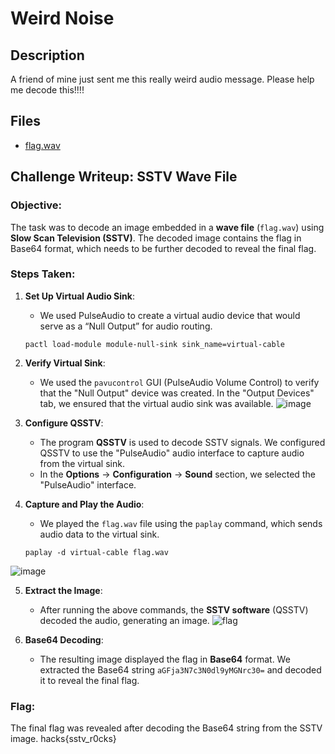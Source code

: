 # Weird Noise

## Description

A friend of mine just sent me this really weird audio message. Please help me decode this!!!!

## Files

* [flag.wav](<files/flag.wav>)


## Challenge Writeup: SSTV Wave File

### Objective:
The task was to decode an image embedded in a **wave file** (`flag.wav`) using **Slow Scan Television (SSTV)**. The decoded image contains the flag in Base64 format, which needs to be further decoded to reveal the final flag.

### Steps Taken:

1. **Set Up Virtual Audio Sink**:
   - We used PulseAudio to create a virtual audio device that would serve as a “Null Output” for audio routing.
   
   ```
   pactl load-module module-null-sink sink_name=virtual-cable
   ```
   
2. **Verify Virtual Sink**:
   - We used the `pavucontrol` GUI (PulseAudio Volume Control) to verify that the "Null Output" device was created. In the "Output Devices" tab, we ensured that the virtual audio sink was available.
  ![image](https://github.com/user-attachments/assets/af9e5c3f-d989-4d17-aca1-7d6055e91a10)

3. **Configure QSSTV**:
   - The program **QSSTV** is used to decode SSTV signals. We configured QSSTV to use the "PulseAudio" audio interface to capture audio from the virtual sink.
   - In the **Options** -> **Configuration** -> **Sound** section, we selected the "PulseAudio" interface.

4. **Capture and Play the Audio**:
   - We played the `flag.wav` file using the `paplay` command, which sends audio data to the virtual sink.
   ```
   paplay -d virtual-cable flag.wav
   ```
  ![image](https://github.com/user-attachments/assets/9331787b-9e6c-4043-bc04-6afd4ef535fa)

5. **Extract the Image**:
   - After running the above commands, the **SSTV software** (QSSTV) decoded the audio, generating an image.
  ![flag](https://github.com/user-attachments/assets/33d6c3e5-ff42-43dd-b8bd-e53f5ebf20cc)

6. **Base64 Decoding**:
   - The resulting image displayed the flag in **Base64** format. We extracted the Base64 string `aGFja3N7c3N0dl9yMGNrc30=` and decoded it to reveal the final flag.

### Flag:
The final flag was revealed after decoding the Base64 string from the SSTV image.
hacks{sstv_r0cks}

